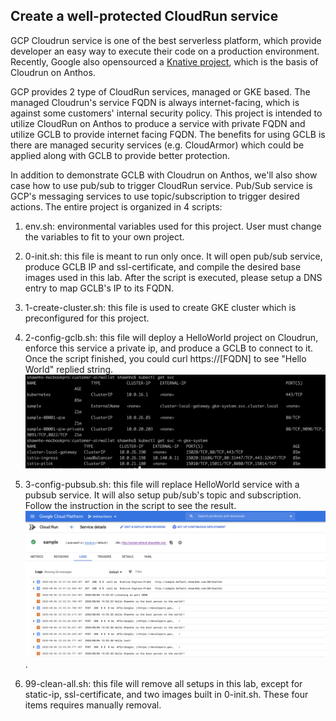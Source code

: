## Create a well-protected CloudRun service
GCP Cloudrun service is one of the best serverless platform, which provide developer an easy way to execute their code on a production environment. Recently, Google also opensourced a [Knative project](https://knative.dev/docs/), which is the basis of Cloudrun on Anthos. 
 
GCP provides 2 type of CloudRun services, managed or GKE based. The managed Cloudrun's service FQDN is always internet-facing, which is against some customers' internal security policy. This project is intended to utilize CloudRun on Anthos to produce a service with private FQDN and utilize GCLB to provide internet facing FQDN. The benefits for using GCLB is there are managed security services (e.g. CloudArmor) which could be applied along with GCLB to provide better protection. 

In addition to demonstrate GCLB with Cloudrun on Anthos, we'll also show case how to use pub/sub to trigger CloudRun service. Pub/Sub service is GCP's messaging services to use topic/subscription to trigger desired actions. The entire project is organized in 4 scripts:

1. env.sh: environmental variables used for this project. User must change the variables to fit to your own project. 

2. 0-init.sh: this file is meant to run only once. It will open pub/sub service, produce GCLB IP and ssl-certificate, and compile the desired base images used in this lab. After the script is executed, please setup a DNS entry to map GCLB's IP to its FQDN. 

3. 1-create-cluster.sh: this file is used to create GKE cluster which is preconfigured for this project.

4. 2-config-gclb.sh: this file will deploy a HelloWorld project on Cloudrun, enforce this service a private ip, and produce a GCLB to connect to it. Once the script finished, you could curl https://[FQDN] to see "Hello World" replied string. 
![Private IP for Cloudrun Service](./images/private-ip.png)

5. 3-config-pubsub.sh: this file will replace HelloWorld service with a pubsub service. It will also setup pub/sub's topic and subscription. Follow the instruction in the script to see the result. 
![PubSub Service Log](images/pubsub-result.png). 

6. 99-clean-all.sh: this file will remove all setups in this lab, except for static-ip, ssl-certificate, and two images built in 0-init.sh. These four items requires manually removal. 
